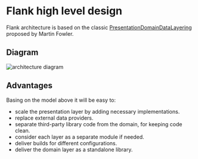 # Flank high level design

Flank architecture is based on the classic [PresentationDomainDataLayering](https://www.martinfowler.com/bliki/PresentationDomainDataLayering.html) proposed by Martin Fowler.

## Diagram

![architecture diagram](http://www.plantuml.com/plantuml/proxy?cache=no&fmt=svg&src=https://raw.githubusercontent.com/Flank/flank/master/docs/hld/flank-component-diagram.puml)

## Advantages

Basing on the model above it will be easy to:
* scale the presentation layer by adding necessary implementations.
* replace external data providers.
* separate third-party library code from the domain, for keeping code clean.
* consider each layer as a separate module if needed.
* deliver builds for different configurations.
* deliver the domain layer as a standalone library.
